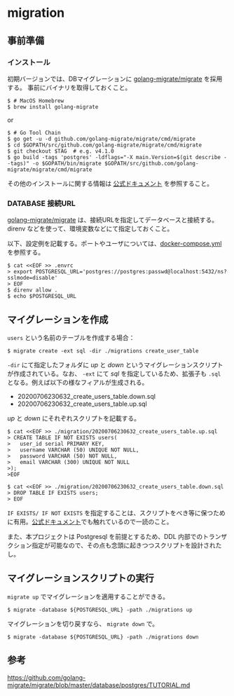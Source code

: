 # migration

## 事前準備

### インストール
初期バージョンでは、DBマイグレーションに [golang-migrate/migrate] を採用する。
事前にバイナリを取得しておくこと。

```shell
$ # MacOS Homebrew
$ brew install golang-migrate
```

or 
    
```shell
$ # Go Tool Chain
$ go get -u -d github.com/golang-migrate/migrate/cmd/migrate
$ cd $GOPATH/src/github.com/golang-migrate/migrate/cmd/migrate
$ git checkout $TAG  # e.g. v4.1.0
$ go build -tags 'postgres' -ldflags="-X main.Version=$(git describe --tags)" -o $GOPATH/bin/migrate $GOPATH/src/github.com/golang-migrate/migrate/cmd/migrate
```

その他のインストールに関する情報は [公式ドキュメント](https://github.com/golang-migrate/migrate/tree/master/cmd/migrate) を参照すること。

### DATABASE 接続URL
[golang-migrate/migrate] は、接続URLを指定してデータベースと接続する。direnv などを使って、環境変数などにて指定しておくこと。

以下、設定例を記載する。ポートやユーザについては、[docker-compose.yml](../docker-compose.yml) を参照する。

```shell
$ cat <<EOF >> .envrc
> export POSTGRESQL_URL='postgres://postgres:passwd@localhost:5432/ns?sslmode=disable'
> EOF
$ direnv allow .
$ echo $POSTGRESQL_URL
```

[golang-migrate/migrate]: https://github.com/golang-migrate/migrate

## マイグレーションを作成

`users` という名前のテーブルを作成する場合：

```shell
$ migrate create -ext sql -dir ./migrations create_user_table
```

`-dir` にて指定したフォルダに *up* と *down* というマイグレーションスクリプトが作成されている。なお、 `-ext` にて *sql* を指定しているため、拡張子も `.sql` となる。例えば以下の様なフィアルが生成される。

- 20200706230632_create_users_table.down.sql
- 20200706230632_create_users_table.up.sql 

*up* と *down* にそれぞれスクリプトを記載する。

```shell
$ cat <<EOF >> ./migration/20200706230632_create_users_table.up.sql
> CREATE TABLE IF NOT EXISTS users(
>   user_id serial PRIMARY KEY,
>   username VARCHAR (50) UNIQUE NOT NULL,
>   password VARCHAR (50) NOT NULL,
>   email VARCHAR (300) UNIQUE NOT NULL
>);
>EOF

$ cat <<EOF >> ./migration/20200706230632_create_users_table.down.sql
> DROP TABLE IF EXISTS users;
> EOF
```

`IF EXISTS/ IF NOT EXISTS` を指定することは、スクリプトをべき等に保つために有用。[公式ドキュメント](https://github.com/golang-migrate/migrate/blob/master/GETTING_STARTED.md#create-migrations)でも触れているので一読のこと。

また、本プロジェクトは Postgresql を前提とするため、DDL 内部でのトランザクション指定が可能なので、その点も念頭に起きつつスクリプトを設計されたし。

## マイグレーションスクリプトの実行
`migrate up` でマイグレーションを適用することができる。

```shell
$ migrate -database ${POSTGRESQL_URL} -path ./migrations up
```

マイグレーションを切り戻すなら、 `migrate down` で。

```shell
$ migrate -database ${POSTGRESQL_URL} -path ./migrations down
```

## 参考
https://github.com/golang-migrate/migrate/blob/master/database/postgres/TUTORIAL.md
